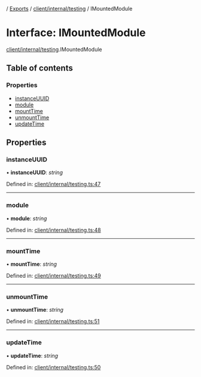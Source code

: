 [](../README.md) / [Exports](../modules.md) / [client/internal/testing](../modules/client_internal_testing.md) / IMountedModule

# Interface: IMountedModule

[client/internal/testing](../modules/client_internal_testing.md).IMountedModule

## Table of contents

### Properties

- [instanceUUID](client_internal_testing.imountedmodule.md#instanceuuid)
- [module](client_internal_testing.imountedmodule.md#module)
- [mountTime](client_internal_testing.imountedmodule.md#mounttime)
- [unmountTime](client_internal_testing.imountedmodule.md#unmounttime)
- [updateTime](client_internal_testing.imountedmodule.md#updatetime)

## Properties

### instanceUUID

• **instanceUUID**: *string*

Defined in: [client/internal/testing.ts:47](https://github.com/onzag/itemize/blob/28218320/client/internal/testing.ts#L47)

___

### module

• **module**: *string*

Defined in: [client/internal/testing.ts:48](https://github.com/onzag/itemize/blob/28218320/client/internal/testing.ts#L48)

___

### mountTime

• **mountTime**: *string*

Defined in: [client/internal/testing.ts:49](https://github.com/onzag/itemize/blob/28218320/client/internal/testing.ts#L49)

___

### unmountTime

• **unmountTime**: *string*

Defined in: [client/internal/testing.ts:51](https://github.com/onzag/itemize/blob/28218320/client/internal/testing.ts#L51)

___

### updateTime

• **updateTime**: *string*

Defined in: [client/internal/testing.ts:50](https://github.com/onzag/itemize/blob/28218320/client/internal/testing.ts#L50)
